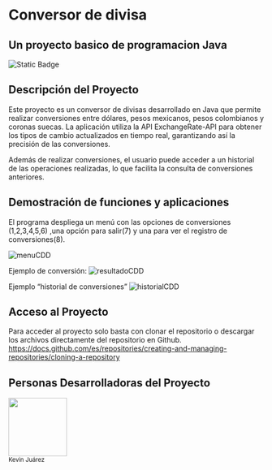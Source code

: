 # Conversor de divisa 
## Un proyecto basico de programacion Java
![Static Badge](https://img.shields.io/badge/%C3%BAltima_actualizaci%C3%B3n-enero_2025-yellow?style=flat) 

## Descripción del Proyecto
Este proyecto es un conversor de divisas desarrollado en Java que permite realizar conversiones entre dólares, pesos mexicanos, pesos colombianos y coronas suecas. La aplicación utiliza la API ExchangeRate-API para obtener los tipos de cambio actualizados en tiempo real, garantizando así la precisión de las conversiones.

Además de realizar conversiones, el usuario puede acceder a un historial de las operaciones realizadas, lo que facilita la consulta de conversiones anteriores.

## Demostración de funciones y aplicaciones

El programa despliega un menú con las opciones de conversiones (1,2,3,4,5,6) ,una opción para salir(7) y una para ver el registro de conversiones(8).

![menuCDD](https://github.com/user-attachments/assets/a33b62a9-de6d-4913-8d36-6611db768029)

Ejemplo de conversión:
![resultadoCDD](https://github.com/user-attachments/assets/9d0e1b42-6523-4e15-9851-87995478279d)

Ejemplo “historial de conversiones”
![historialCDD](https://github.com/user-attachments/assets/86579f57-6e14-49f6-9929-150df8d95d99)

## Acceso al Proyecto
Para acceder al proyecto solo basta con clonar el repositorio o descargar los archivos directamente del repositorio en Github.
https://docs.github.com/es/repositories/creating-and-managing-repositories/cloning-a-repository

## Personas Desarrolladoras del Proyecto
<img src="https://github.com/user-attachments/assets/2e9cf4c0-95b3-4ed0-b131-23e139265aa0" width=115><br><sub>Kevin Juárez</sub>


